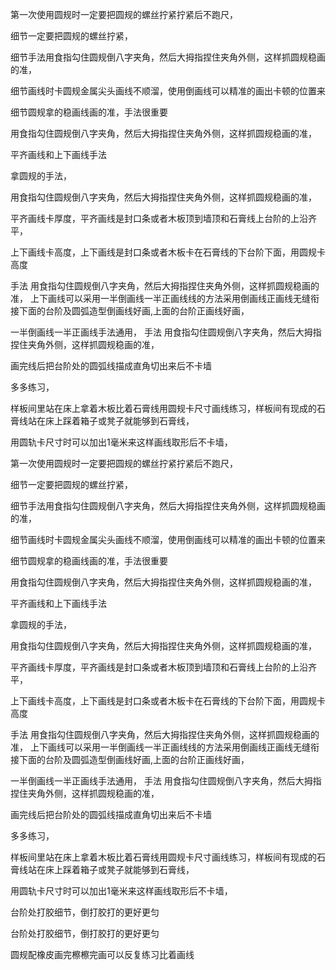 第一次使用圆规时一定要把圆规的螺丝拧紧拧紧后不跑尺，


细节一定要把圆规的螺丝拧紧，

细节手法用食指勾住圆规倒八字夹角，然后大拇指捏住夹角外侧，这样抓圆规稳画的准，


细节画线时卡圆规金属尖头画线不顺溜，使用倒画线可以精准的画出卡顿的位置来



细节圆规拿的稳画线画的准，手法很重要

用食指勾住圆规倒八字夹角，然后大拇指捏住夹角外侧，这样抓圆规稳画的准，


平齐画线和上下画线手法

拿圆规的手法，

用食指勾住圆规倒八字夹角，然后大拇指捏住夹角外侧，这样抓圆规稳画的准，

平齐画线卡厚度，平齐画线是封口条或者木板顶到墙顶和石膏线上台阶的上沿齐平，


上下画线卡高度，上下画线是封口条或者木板卡在石膏线的下台阶下面，用圆规卡高度

手法
用食指勾住圆规倒八字夹角，然后大拇指捏住夹角外侧，这样抓圆规稳画的准，
上下画线可以采用一半倒画线一半正画线线的方法采用倒画线正画线无缝衔接下面的台阶及圆弧造型倒画线好画,上面的台阶正画线好画，






一半倒画线一半正画线手法通用，
手法
用食指勾住圆规倒八字夹角，然后大拇指捏住夹角外侧，这样抓圆规稳画的准，

画完线后把台阶处的圆弧线描成直角切出来后不卡墙

多多练习，

样板间里站在床上拿着木板比着石膏线用圆规卡尺寸画线练习，样板间有现成的石膏线站在床上踩着箱子或凳子就能够到石膏线，



用圆轨卡尺寸时可以加出1毫米来这样画线取形后不卡墙，




第一次使用圆规时一定要把圆规的螺丝拧紧拧紧后不跑尺，

细节一定要把圆规的螺丝拧紧，

细节手法用食指勾住圆规倒八字夹角，然后大拇指捏住夹角外侧，这样抓圆规稳画的准，

细节画线时卡圆规金属尖头画线不顺溜，使用倒画线可以精准的画出卡顿的位置来

细节圆规拿的稳画线画的准，手法很重要

用食指勾住圆规倒八字夹角，然后大拇指捏住夹角外侧，这样抓圆规稳画的准，

平齐画线和上下画线手法

拿圆规的手法，

用食指勾住圆规倒八字夹角，然后大拇指捏住夹角外侧，这样抓圆规稳画的准，

平齐画线卡厚度，平齐画线是封口条或者木板顶到墙顶和石膏线上台阶的上沿齐平，

上下画线卡高度，上下画线是封口条或者木板卡在石膏线的下台阶下面，用圆规卡高度

手法 用食指勾住圆规倒八字夹角，然后大拇指捏住夹角外侧，这样抓圆规稳画的准， 上下画线可以采用一半倒画线一半正画线线的方法采用倒画线正画线无缝衔接下面的台阶及圆弧造型倒画线好画,上面的台阶正画线好画，

一半倒画线一半正画线手法通用， 手法 用食指勾住圆规倒八字夹角，然后大拇指捏住夹角外侧，这样抓圆规稳画的准，

画完线后把台阶处的圆弧线描成直角切出来后不卡墙

多多练习，

样板间里站在床上拿着木板比着石膏线用圆规卡尺寸画线练习，样板间有现成的石膏线站在床上踩着箱子或凳子就能够到石膏线，

用圆轨卡尺寸时可以加出1毫米来这样画线取形后不卡墙，

台阶处打胶细节，倒打胶打的更好更匀

台阶处打胶细节，倒打胶打的更好更匀


圆规配橡皮画完檫檫完画可以反复练习比着画线









